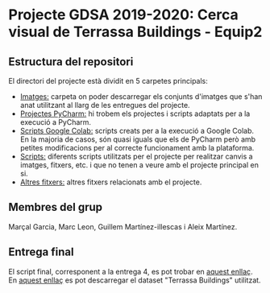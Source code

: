 # Projecte GDSA 2019-2020: Cerca visual de Terrassa Buildings - Equip2

## Estructura del repositori
El directori del projecte està dividit en 5 carpetes principals:
* [Imatges:](https://github.com/gdsa-upc/2019-Equip2/tree/master/Imatges) carpeta on poder descarregar els conjunts d'imatges que s'han anat utilitzant al llarg de les entregues del projecte.
* [Projectes PyCharm:](https://github.com/gdsa-upc/2019-Equip2/tree/master/Projectes%20PyCharm) hi trobem els projectes i scripts adaptats per a la execució a PyCharm.
* [Scripts  Google Colab:](https://github.com/gdsa-upc/2019-Equip2/tree/master/Scripts%20Google%20Colab) scripts creats per a la execució a Google Colab. En la majoria de casos, són quasi iguals que els de PyCharm però amb petites modificacions per al correcte funcionament amb la plataforma.
* [Scripts:](https://github.com/gdsa-upc/2019-Equip2/tree/master/Scripts) diferents scripts utilitzats per el projecte per realitzar canvis a imatges, fitxers, etc. i que no tenen a veure amb el projecte principal en si.
* [Altres fitxers:](https://github.com/gdsa-upc/2019-Equip2/tree/master/Altres%20fitxers) altres fitxers relacionats amb el projecte.

## Membres del grup
Marçal Garcia, Marc Leon, Guillem Martínez-illescas i Aleix Martínez. 

## Entrega final
El script final, corresponent a la entrega 4, es pot trobar en [aquest enllaç](https://github.com/gdsa-upc/2019-Equip2/blob/master/Projectes%20PyCharm/Sessi%C3%B3%204/Cerca_Visual.ipynb).
En [aquest enllaç](https://www.kaggle.com/c/18179/download-all) es pot descarregar el dataset "Terrassa Buildings" utilitzat.
